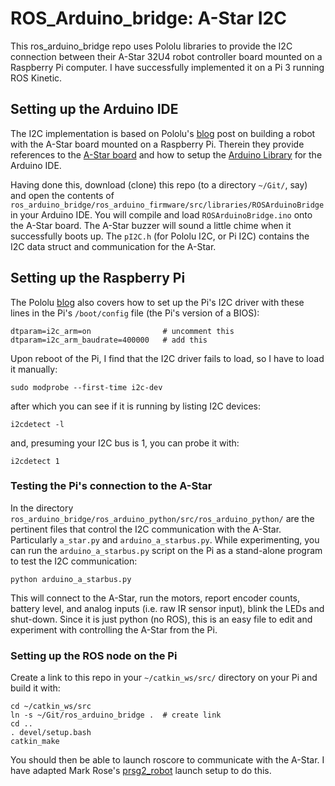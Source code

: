 # ROS_Arduino_bridge: A-Star I2C

This ros_arduino_bridge repo uses Pololu libraries to provide the I2C
connection between their A-Star 32U4 robot controller board mounted on a Raspberry
Pi computer.  I have successfully implemented it on a Pi 3 running ROS Kinetic.

## Setting up the Arduino IDE

The I2C implementation is based on Pololu's
[blog](https://www.pololu.com/blog/577/building-a-raspberry-pi-robot-with-the-a-star-32u4-robot-controller#)
post on building a robot with the A-Star board mounted on a Raspberry Pi.  Therein they provide references to the [A-Star board](https://www.pololu.com/docs/0J66) and how to setup the [Arduino Library](https://www.pololu.com/docs/0J66/5) for the Arduino IDE.

Having done this, download (clone) this repo (to a directory `~/Git/`, say) and open the contents of `ros_arduino_bridge/ros_arduino_firmware/src/libraries/ROSArduinoBridge` in your Arduino IDE.  You will compile and load `ROSArduinoBridge.ino` onto the A-Star board.  The A-Star buzzer will sound a little chime when it successfully boots up.  The `pI2C.h` (for Pololu I2C, or Pi I2C) contains the I2C data struct and communication for the A-Star.

## Setting up the Raspberry Pi

The Pololu [blog](https://www.pololu.com/blog/577/building-a-raspberry-pi-robot-with-the-a-star-32u4-robot-controller#)
also covers how to set up the Pi's I2C driver with these lines in the Pi's `/boot/config` file (the Pi's version of a BIOS):

```
dtparam=i2c_arm=on                # uncomment this
dtparam=i2c_arm_baudrate=400000   # add this
```
Upon reboot of the Pi, I find that the I2C driver fails to load, so I have to load it manually:
```
sudo modprobe --first-time i2c-dev
```
after which you can see if it is running by listing I2C devices:
```
i2cdetect -l
```
and, presuming your I2C bus is 1, you can probe it with:
```
i2cdetect 1
```

### Testing the Pi's connection to the A-Star

In the directory `ros_arduino_bridge/ros_arduino_python/src/ros_arduino_python/` are the pertinent files that control the I2C communication with the A-Star.  Particularly `a_star.py` and `arduino_a_starbus.py`.  While experimenting, you can run the `arduino_a_starbus.py` script on the Pi as a stand-alone program to test the I2C communication:
```
python arduino_a_starbus.py
```
This will connect to the A-Star, run the motors, report encoder counts, battery level, and analog inputs (i.e. raw IR sensor input), blink the LEDs and shut-down.  Since it is just python (no ROS), this is an easy file to edit and experiment with controlling the A-Star from the Pi.

### Setting up the ROS node on the Pi

Create a link to this repo in your `~/catkin_ws/src/` directory on your Pi and build it with:
```
cd ~/catkin_ws/src
ln -s ~/Git/ros_arduino_bridge .  # create link
cd ..
. devel/setup.bash
catkin_make
```
You should then be able to launch roscore to communicate with the A-Star.  I have adapted Mark Rose's [prsg2_robot](https://github.com/jdsalmonson/prsg2_robot) launch setup to do this.
